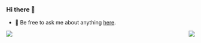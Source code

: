 ### Hi there 👋
- 💬 Be free to ask me about anything [here](https://github.com/learnemt/learnemt/issues).
<!--
**learnemt/learnemt** is a ✨ _special_ ✨ repository because its `README.md` (this file) appears on your GitHub profile.

Here are some ideas to get you started:

- 🔭 I’m currently working on ...
- 🌱 I’m currently learning ...
- 👯 I’m looking to collaborate on ...
- 🤔 I’m looking for help with ...
- 💬 Ask me about ...
- 📫 How to reach me: ...
- 😄 Pronouns: ...
- ⚡ Fun fact: ...
-->
<img align="left" src="https://github-readme-stats.vercel.app/api/top-langs/?username=learnemt&hide_border=true">
<img align="right" src="https://github-readme-stats.vercel.app/api?username=learnemt&show_icons=true&hide_border=true">

<!-- <img align="top" height="280" src="https://pic2.zhimg.com/v2-28020003d4a493c78d8202ba6c35f179_b.webp"> -->